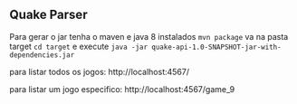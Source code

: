 ## Quake Parser

Para gerar o jar tenha o maven e java 8 instalados
`mvn package`
va na pasta target `cd target`
e execute `java -jar quake-api-1.0-SNAPSHOT-jar-with-dependencies.jar`

para listar todos os jogos:
http://localhost:4567/

para listar um jogo especifico:
http://localhost:4567/game_9